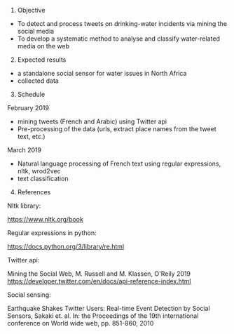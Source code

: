 1) Objective
- To detect and process tweets on drinking-water incidents via mining the social media
- To develop a systematic method to analyse and classify water-related media on the web

2) Expected results
- a standalone social sensor for water issues in North Africa
- collected data

3) Schedule

February 2019

- mining tweets (French and Arabic) using Twitter api
- Pre-processing of the data (urls, extract place names from the tweet text, etc.)

March 2019

- Natural language processing of French text using regular expressions, nltk, wrod2vec 
- text classification

4) References

Nltk library:

https://www.nltk.org/book

Regular expressions in python:

https://docs.python.org/3/library/re.html

Twitter api:

Mining the Social Web, M. Russell and M. Klassen, O'Reily 2019
https://developer.twitter.com/en/docs/api-reference-index.html

Social sensing:

Earthquake Shakes Twitter Users: Real-time Event Detection by Social Sensors, Sakaki et. al. In: the Proceedings of the 19th international conference on World wide web, pp. 851-860, 2010
